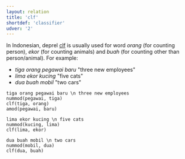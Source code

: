 ```yaml
---
layout: relation
title: 'clf'
shortdef: 'classifier'
udver: '2'
---
```


In Indonesian, deprel [clf]() is usually used for word _orang_ (for counting person), _ekor_ (for counting animals) and _buah_ (for counting other than person/animal). For example:
* _tiga orang pegawai baru_ "three new employees"
* _lima ekor kucing_ "five cats"
* _dua buah mobil_ "two cars"


~~~ sdparse
tiga orang pegawai baru \n three new employees
nummod(pegawai, tiga)
clf(tiga, orang)
amod(pegawai, baru)
~~~

~~~ sdparse
lima ekor kucing \n five cats
nummod(kucing, lima)
clf(lima, ekor)
~~~

~~~ sdparse
dua buah mobil \n two cars
nummod(mobil, dua)
clf(dua, buah)
~~~

<!-- Interlanguage links updated Po 6. listopadu 2023, 21:42:36 CET -->
